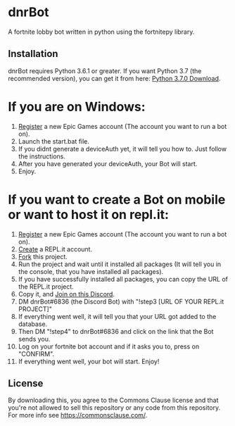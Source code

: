# dnrBot
A fortnite lobby bot written in python using the fortnitepy library.

## Installation
dnrBot requires Python 3.6.1 or greater. If you want Python 3.7 (the recommended version), you can get it from here: [Python 3.7.0 Download](https://www.python.org/ftp/python/3.7.0/python-3.7.0-amd64.exe "Python 3.6.1 Download").

# If you are on Windows:
1. [Register](https://epicgames.com/id/register) a new Epic Games account (The account you want to run a bot on).
2. Launch the start.bat file.
3. If you didnt generate a deviceAuth yet, it will tell you how to. Just follow the instructions.
4. After you have generated your deviceAuth, your Bot will start.
5. Enjoy.

# If you want to create a Bot on mobile or want to host it on repl.it:
1. [Register](https://epicgames.com/id/register) a new Epic Games account (The account you want to run a bot on).
2. [Create](https://repl.it/signup) a REPL.it account.
3. [Fork](https://repl.it/github/1337doener/dnrBot) this project.
4. Run the project and wait until it installed all packages (It will tell you in the console, that you have installed all packages).
5. If you have successfully installed all packages, you can copy the URL of the REPL.it project.
6. Copy it, and [Join on this Discord](https://discord.gg/UF5AhbttZS).
7. DM dnrBot#6836 (the Discord Bot) with "!step3 [URL OF YOUR REPL.it PROJECT]"
8. If everything went well, it will tell you that your URL got added to the database.
9. Then DM "!step4" to dnrBot#6836 and click on the link that the Bot sends you.
10. Log on your fortnite bot account and if it asks you to, press on "CONFIRM".
11. If everything went well, your bot will start. Enjoy!

## License
By downloading this, you agree to the Commons Clause license and that you're not allowed to sell this repository or any code from this repository. For more info see https://commonsclause.com/.

